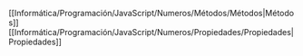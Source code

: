 [[Informática/Programación/JavaScript/Numeros/Métodos/Métodos|Métodos]]
[[Informática/Programación/JavaScript/Numeros/Propiedades/Propiedades|Propiedades]]
